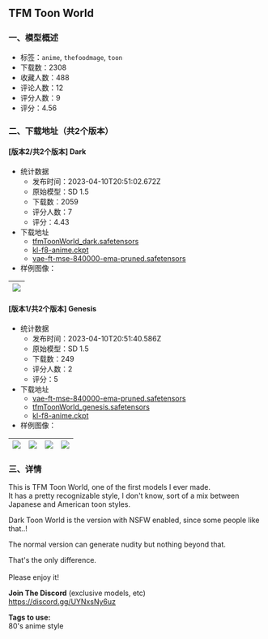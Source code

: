 ## TFM Toon World
### 一、模型概述

- 标签：`anime`, `thefoodmage`, `toon`
- 下载数：2308
- 收藏人数：488
- 评论人数：12
- 评分人数：9
- 评分：4.56

### 二、下载地址（共2个版本）

#### [版本2/共2个版本] Dark

- 统计数据
  - 发布时间：2023-04-10T20:51:02.672Z
  - 原始模型：SD 1.5
  - 下载数：2059
  - 评分人数：7
  - 评分：4.43
- 下载地址
  - [tfmToonWorld_dark.safetensors](https://civitai.com/api/download/models/41240)
  - [kl-f8-anime.ckpt](https://civitai.com/api/download/models/41240?type=VAE&format=Other)
  - [vae-ft-mse-840000-ema-pruned.safetensors](https://civitai.com/api/download/models/41240?type=VAE&format=Other)
- 样例图像：

| <img src="https://image.civitai.com/xG1nkqKTMzGDvpLrqFT7WA/c6d20a9f-095a-4eac-a905-2d18421ef700/width=450/455049.jpeg" /> |
| ---- |

#### [版本1/共2个版本] Genesis

- 统计数据
  - 发布时间：2023-04-10T20:51:40.586Z
  - 原始模型：SD 1.5
  - 下载数：249
  - 评分人数：2
  - 评分：5
- 下载地址
  - [vae-ft-mse-840000-ema-pruned.safetensors](https://civitai.com/api/download/models/41057?type=VAE&format=Other)
  - [tfmToonWorld_genesis.safetensors](https://civitai.com/api/download/models/41057)
  - [kl-f8-anime.ckpt](https://civitai.com/api/download/models/41057?type=VAE&format=Other)
- 样例图像：

| <img src="https://image.civitai.com/xG1nkqKTMzGDvpLrqFT7WA/102d5376-0771-46e4-df14-7a1138927d00/width=450/454229.jpeg" /> | <img src="https://image.civitai.com/xG1nkqKTMzGDvpLrqFT7WA/94b57b52-d7dc-4637-dbd8-c2b1e5458900/width=450/453946.jpeg" /> | <img src="https://image.civitai.com/xG1nkqKTMzGDvpLrqFT7WA/bc4834e4-463e-41fd-89c5-19058085c800/width=450/453948.jpeg" /> | <img src="https://image.civitai.com/xG1nkqKTMzGDvpLrqFT7WA/86c950a6-3343-4bc0-13ce-bc5384b98100/width=450/453947.jpeg" /> |
| ---- | ---- | ---- | ---- |


### 三、详情
<p>This is TFM Toon World, one of the first models I ever made.<br />It has a pretty recognizable style, I don't know, sort of a mix between Japanese and American toon styles.</p><p></p><p>Dark Toon World is the version with NSFW enabled, since some people like that..!</p><p>The normal version can generate nudity but nothing beyond that.</p><p>That's the only difference.<br /><br />Please enjoy it!</p><p></p><p><strong>Join The Discord</strong> (exclusive models, etc)<br /><a target="_blank" rel="ugc" href="https://discord.gg/UYNxsNy6uz">https://discord.gg/UYNxsNy6uz</a></p><p></p><p><strong>Tags to use:</strong><br />80's anime style</p>